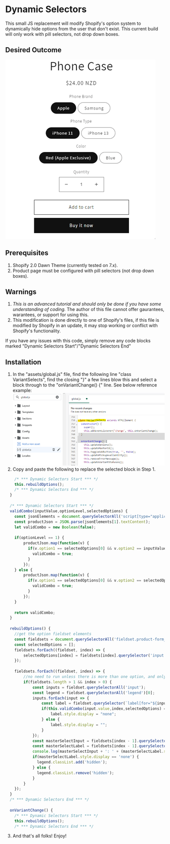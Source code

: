 # Dynamic Selectors
This small JS replacement will modify Shopify's option system to dynamically hide options from the user that don't exist. This current build will only work with pill selectors, not drop down boxes.

## Desired Outcome
![Dynamic Selectors in action](/dynamic-selectors.gif?v=1)

## Prerequisites
1. Shopify 2.0 Dawn Theme (currently tested on 7.x).
2. Product page must be configured with pill selectors (not drop down boxes).

## Warnings
1. *This is an advanced tutorial and should only be done if you have some understanding of coding.* The author of this file cannot offer gaurantees, warantees, or support for using this.
2. This modification is done directly to one of Shopify's files, if this file is modified by Shopify in an update, it may stop working or conflict with Shopify's functionality. 

If you have any issues with this code, simply remove any code blocks marked "Dynamic Selectors Start"/"Dynamic Selectors End"

## Installation
1. In the "assets/global.js" file, find the following line "class VariantSelects", find the closing "}" a few lines blow this and select a block through to the "onVariantChange() {" line. See below reference example:
![Step 1](/dynamic-selects-step-1.png?v=1)
2. Copy and paste the following to replace the selected block in Step 1.
```js
    /* *** Dynamic Selectors Start *** */
    this.rebuildOptions();
    /* *** Dynamic Selectors End *** */
  }

  /* *** Dynamic Selectors Start *** */
  validCombo(inputValue,optionLevel,selectedOptions) {
	const jsonElements = document.querySelectorAll('script[type="application/json"]');
    const productJson = JSON.parse(jsonElements[1].textContent);
    let validCombo = new Boolean(false);
    
	if(optionLevel == 1) {
		productJson.map(function(v) {
		  if(v.option1 == selectedOptions[0] && v.option2 == inputValue) {
            validCombo = true;
		  }
		});
	} else {
		productJson.map(function(v) {
		  if(v.option1 == selectedOptions[0] && v.option2 == selectedOptions[1] && v.option3 == inputValue) {
            validCombo = true;
		  }
		});
	}
    
    return validCombo;
  }
  
  rebuildOptions() {
    //get the option fieldset elements
    const fieldsets = document.querySelectorAll('fieldset.product-form__input');
    const selectedOptions = [];
    fieldsets.forEach((fieldset, index) => {
		selectedOptions[index] = fieldsets[index].querySelector('input:checked').value;
    });
	
	fieldsets.forEach((fieldset, index) => {
		//no need to run unless there is more than one option, and only needs to run on option2 and option3
		if(fieldsets.length > 1 && index > 0) {
			const inputs = fieldset.querySelectorAll('input');
            const legend = fieldset.querySelectorAll('legend')[0];
			inputs.forEach(input => {
                const label = fieldset.querySelector(`label[for="${input.id}"]`);
				if(this.validCombo(input.value,index,selectedOptions) == false) {
					label.style.display = "none";
				} else {
                    label.style.display = "";
                }
			});
            const masterSelectInput = fieldsets[index - 1].querySelector('input:checked');
            const masterSelectLabel = fieldsets[index - 1].querySelector(`label[for="${masterSelectInput.id}"]`);
            console.log(masterSelectInput + ': ' + (masterSelectLabel.style.display == 'none'))
            if(masterSelectLabel.style.display == 'none') {
              legend.classList.add('hidden');
            } else {
              legend.classList.remove('hidden');
            }
		}
	});
  }
  /* *** Dynamic Selectors End *** */

  onVariantChange() {
    /* *** Dynamic Selectors Start *** */
    this.rebuildOptions();
    /* *** Dynamic Selectors End *** */
```
3. And that's all folks! Enjoy!
